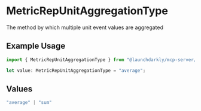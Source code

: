 # MetricRepUnitAggregationType

The method by which multiple unit event values are aggregated

## Example Usage

```typescript
import { MetricRepUnitAggregationType } from "@launchdarkly/mcp-server/models/components";

let value: MetricRepUnitAggregationType = "average";
```

## Values

```typescript
"average" | "sum"
```